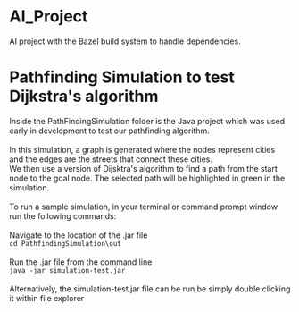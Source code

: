 # AI_Project

AI project with the Bazel build system to handle dependencies.

# Pathfinding Simulation to test Dijkstra's algorithm

Inside the PathFindingSimulation folder is the Java project which was used early in development to test our pathfinding algorithm.<br/>
<br/>
In this simulation, a graph is generated where the nodes represent cities and the edges are the streets that connect these cities.<br/>
We then use a version of Dijsktra's algorithm to find a path from the start node to the goal node. The selected path will be highlighted in green in the simulation.<br/>
<br/>
To run a sample simulation, in your terminal or command prompt window run the following commands:<br/>
<br/>
Navigate to the location of the .jar file<br/>
`cd PathfindingSimulation\out`
<br/><br/>
Run the .jar file from the command line<br/>
`java -jar simulation-test.jar`
<br/><br/>
Alternatively, the simulation-test.jar file can be run be simply double clicking it within file explorer